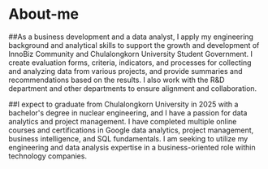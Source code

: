 # About-me

##As a business development and a data analyst, I apply my engineering background and analytical skills to support the growth and development of InnoBiz Community and Chulalongkorn University Student Government. I create evaluation forms, criteria, indicators, and processes for collecting and analyzing data from various projects, and provide summaries and recommendations based on the results. I also work with the R&D department and other departments to ensure alignment and collaboration.

##I expect to graduate from Chulalongkorn University in 2025 with a bachelor's degree in nuclear engineering, and I have a passion for data analytics and project management. I have completed multiple online courses and certifications in Google data analytics, project management, business intelligence, and SQL fundamentals. I am seeking to utilize my engineering and data analysis expertise in a business-oriented role within technology companies.

    
